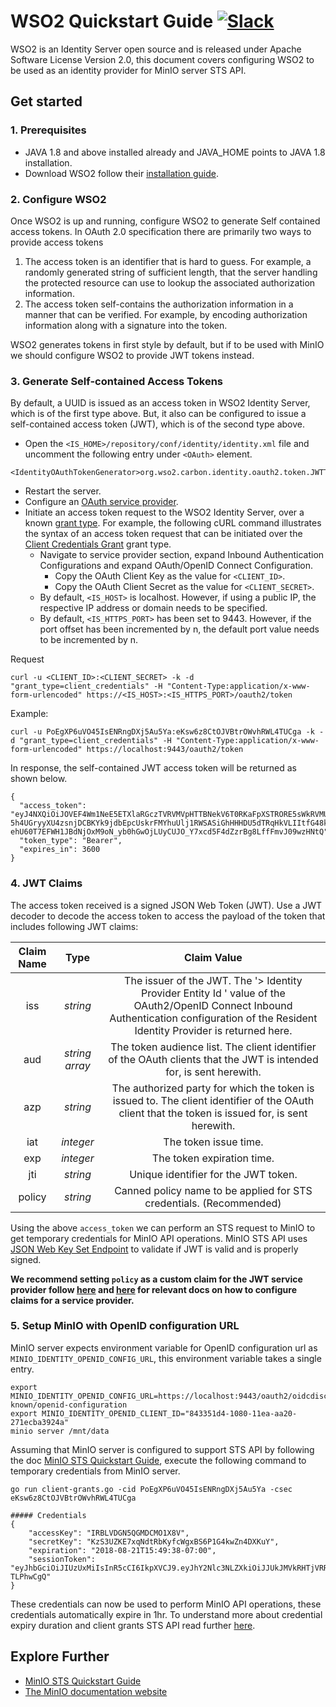 # WSO2 Quickstart Guide [![Slack](https://slack.min.io/slack?type=svg)](https://slack.min.io)
WSO2 is an Identity Server open source and is released under Apache Software License Version 2.0, this document covers configuring WSO2 to be used as an identity provider for MinIO server STS API.

## Get started
### 1. Prerequisites
- JAVA 1.8 and above installed already and JAVA_HOME points to JAVA 1.8 installation.
- Download WSO2 follow their [installation guide](https://docs.wso2.com/display/IS540/Installation+Guide).

### 2. Configure WSO2
Once WSO2 is up and running, configure WSO2 to generate Self contained access tokens. In OAuth 2.0 specification there are primarily two ways to provide access tokens

1. The access token is an identifier that is hard to guess. For example, a randomly generated string of sufficient length, that the server handling the protected resource can use to lookup the associated authorization information.
2. The access token self-contains the authorization information in a manner that can be verified. For example, by encoding authorization information along with a signature into the token.

WSO2 generates tokens in first style by default, but if to be used with MinIO we should configure WSO2 to provide JWT tokens instead.

### 3. Generate Self-contained Access Tokens
By default, a UUID is issued as an access token in WSO2 Identity Server, which is of the first type above. But, it also can be configured to issue a self-contained access token (JWT), which is of the second type above.

- Open the `<IS_HOME>/repository/conf/identity/identity.xml` file and uncomment the following entry under `<OAuth>` element.
```
<IdentityOAuthTokenGenerator>org.wso2.carbon.identity.oauth2.token.JWTTokenIssuer</IdentityOAuthTokenGenerator>
```
- Restart the server.
- Configure an [OAuth service provider](https://docs.wso2.com/display/IS540/Adding+and+Configuring+a+Service+Provider).
- Initiate an access token request to the WSO2 Identity Server, over a known [grant type](https://docs.wso2.com/display/IS540/OAuth+2.0+Grant+Types). For example, the following cURL command illustrates the syntax of an access token request that can be initiated over the [Client Credentials Grant](https://docs.wso2.com/display/IS540/Client+Credentials+Grant) grant type.
  - Navigate to service provider section, expand Inbound Authentication Configurations and expand OAuth/OpenID Connect Configuration.
    - Copy the OAuth Client Key as the value for `<CLIENT_ID>`.
    - Copy the OAuth Client Secret as the value for `<CLIENT_SECRET>`.
  - By default, `<IS_HOST>` is localhost. However, if using a public IP, the respective IP address or domain needs to be specified.
  - By default, `<IS_HTTPS_PORT>` has been set to 9443. However, if the port offset has been incremented by n, the default port value needs to be incremented by n.

Request
```
curl -u <CLIENT_ID>:<CLIENT_SECRET> -k -d "grant_type=client_credentials" -H "Content-Type:application/x-www-form-urlencoded" https://<IS_HOST>:<IS_HTTPS_PORT>/oauth2/token
```

Example:
```
curl -u PoEgXP6uVO45IsENRngDXj5Au5Ya:eKsw6z8CtOJVBtrOWvhRWL4TUCga -k -d "grant_type=client_credentials" -H "Content-Type:application/x-www-form-urlencoded" https://localhost:9443/oauth2/token
```

In response, the self-contained JWT access token will be returned as shown below.
```
{
  "access_token": "eyJ4NXQiOiJOVEF4Wm1NeE5ETXlaRGczTVRVMVpHTTBNekV6T0RKaFpXSTRORE5sWkRVMU9HRmtOakZpTVEiLCJraWQiOiJOVEF4Wm1NeE5ETXlaRGczTVRVMVpHTTBNekV6T0RKaFpXSTRORE5sWkRVMU9HRmtOakZpTVEiLCJhbGciOiJSUzI1NiJ9.eyJhdWQiOiJQb0VnWFA2dVZPNDVJc0VOUm5nRFhqNUF1NVlhIiwiYXpwIjoiUG9FZ1hQNnVWTzQ1SXNFTlJuZ0RYajVBdTVZYSIsImlzcyI6Imh0dHBzOlwvXC9sb2NhbGhvc3Q6OTQ0M1wvb2F1dGgyXC90b2tlbiIsImV4cCI6MTUzNDg5MTc3OCwiaWF0IjoxNTM0ODg4MTc4LCJqdGkiOiIxODQ0MzI5Yy1kNjVhLTQ4YTMtODIyOC05ZGY3M2ZlODNkNTYifQ.ELZ8ujk2Xp9xTGgMqnCa5ehuimaAPXWlSCW5QeBbTJIT4M5OB_2XEVIV6p89kftjUdKu50oiYe4SbfrxmLm6NGSGd2qxkjzJK3SRKqsrmVWEn19juj8fz1neKtUdXVHuSZu6ws_bMDy4f_9hN2Jv9dFnkoyeNT54r4jSTJ4A2FzN2rkiURheVVsc8qlm8O7g64Az-5h4UGryyXU4zsnjDCBKYk9jdbEpcUskrFMYhuUlj1RWSASiGhHHHDU5dTRqHkVLIItfG48k_fb-ehU60T7EFWH1JBdNjOxM9oN_yb0hGwOjLUyCUJO_Y7xcd5F4dZzrBg8LffFmvJ09wzHNtQ",
  "token_type": "Bearer",
  "expires_in": 3600
}
```

### 4. JWT Claims
The access token received is a signed JSON Web Token (JWT). Use a JWT decoder to decode the access token to access the payload of the token that includes following JWT claims:

|Claim Name|Type|Claim Value|
|:--:|:--:|:--:|
|iss| _string_ | The issuer of the JWT. The '> Identity Provider Entity Id ' value of the OAuth2/OpenID Connect Inbound Authentication configuration of the Resident Identity Provider is returned here. |
|aud| _string array_ | The token audience list. The client identifier of the OAuth clients that the JWT is intended for, is sent herewith. |
|azp| _string_ | The authorized party for which the token is issued to. The client identifier of the OAuth client that the token is issued for, is sent herewith. |
|iat| _integer_ |	The token issue time. |
|exp| _integer_ |	The token expiration time. |
|jti| _string_ | Unique identifier for the JWT token. |
|policy| _string_ | Canned policy name to be applied for STS credentials. (Recommended) |

Using the above `access_token` we can perform an STS request to MinIO to get temporary credentials for MinIO API operations. MinIO STS API uses [JSON Web Key Set Endpoint](https://docs.wso2.com/display/IS541/JSON+Web+Key+Set+Endpoint) to validate if JWT is valid and is properly signed.

**We recommend setting `policy` as a custom claim for the JWT service provider follow [here](https://docs.wso2.com/display/IS550/Configuring+Claims+for+a+Service+Provider) and [here](https://docs.wso2.com/display/IS550/Handling+Custom+Claims+with+the+JWT+Bearer+Grant+Type) for relevant docs on how to configure claims for a service provider.**

### 5. Setup MinIO with OpenID configuration URL
MinIO server expects environment variable for OpenID configuration url as `MINIO_IDENTITY_OPENID_CONFIG_URL`, this environment variable takes a single entry.
```
export MINIO_IDENTITY_OPENID_CONFIG_URL=https://localhost:9443/oauth2/oidcdiscovery/.well-known/openid-configuration
export MINIO_IDENTITY_OPENID_CLIENT_ID="843351d4-1080-11ea-aa20-271ecba3924a"
minio server /mnt/data
```

Assuming that MinIO server is configured to support STS API by following the doc [MinIO STS Quickstart Guide](https://docs.min.io/docs/minio-sts-quickstart-guide), execute the following command to temporary credentials from MinIO server.
```
go run client-grants.go -cid PoEgXP6uVO45IsENRngDXj5Au5Ya -csec eKsw6z8CtOJVBtrOWvhRWL4TUCga

##### Credentials
{
	"accessKey": "IRBLVDGN5QGMDCMO1X8V",
	"secretKey": "KzS3UZKE7xqNdtRbKyfcWgxBS6P1G4kwZn4DXKuY",
	"expiration": "2018-08-21T15:49:38-07:00",
	"sessionToken": "eyJhbGciOiJIUzUxMiIsInR5cCI6IkpXVCJ9.eyJhY2Nlc3NLZXkiOiJJUkJMVkRHTjVRR01EQ01PMVg4ViIsImF1ZCI6IlBvRWdYUDZ1Vk80NUlzRU5SbmdEWGo1QXU1WWEiLCJhenAiOiJQb0VnWFA2dVZPNDVJc0VOUm5nRFhqNUF1NVlhIiwiZXhwIjoxNTM0ODkxNzc4LCJpYXQiOjE1MzQ4ODgxNzgsImlzcyI6Imh0dHBzOi8vbG9jYWxob3N0Ojk0NDMvb2F1dGgyL3Rva2VuIiwianRpIjoiMTg0NDMyOWMtZDY1YS00OGEzLTgyMjgtOWRmNzNmZTgzZDU2In0.4rKsZ8VkZnIS_ALzfTJ9UbEKPFlQVvIyuHw6AWTJcDFDVgQA2ooQHmH9wUDnhXBi1M7o8yWJ47DXP-TLPhwCgQ"
}
```

These credentials can now be used to perform MinIO API operations, these credentials automatically expire in 1hr. To understand more about credential expiry duration and client grants STS API read further [here](https://github.com/cdbarbosa/clone/blob/master/docs/sts/client-grants.md).

## Explore Further
- [MinIO STS Quickstart Guide](https://docs.min.io/docs/minio-sts-quickstart-guide)
- [The MinIO documentation website](https://docs.min.io)
